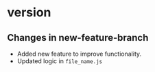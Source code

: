 # version
## Changes in new-feature-branch

- Added new feature to improve functionality.
- Updated logic in `file_name.js`
